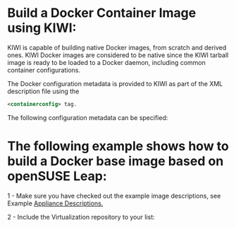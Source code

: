 # Build a Docker Container Image using KIWI:

KIWI is capable of building native Docker images, from scratch and derived ones. KIWI Docker images are considered to be native since the KIWI tarball image is ready to be loaded to a Docker daemon, including common container configurations.

The Docker configuration metadata is provided to KIWI as part of the XML description file using the
```xml
<containerconfig> tag.
```
The following configuration metadata can be specified:

# The following example shows how to build a Docker base image based on openSUSE Leap:

1 - Make sure you have checked out the example image descriptions, see Example [Appliance Descriptions.](https://suse.github.io/kiwi/installation.html#example-descriptions)

2 - Include the Virtualization repository to your list:
